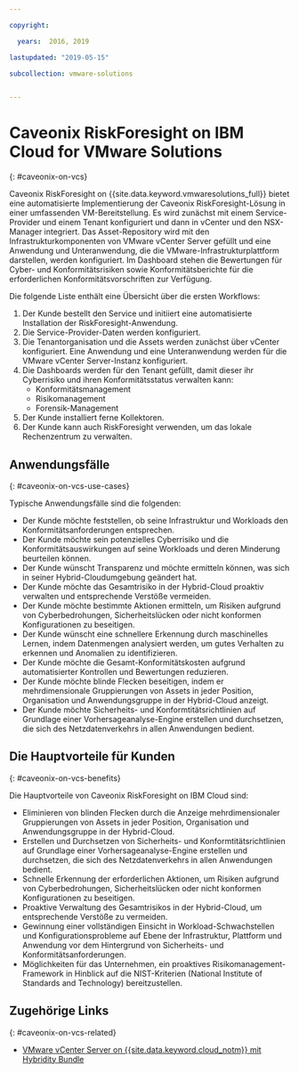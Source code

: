 ```yaml
---

copyright:

  years:  2016, 2019

lastupdated: "2019-05-15"

subcollection: vmware-solutions


---
```


# Caveonix RiskForesight on IBM Cloud for VMware Solutions
{: #caveonix-on-vcs}

Caveonix RiskForesight on {{site.data.keyword.vmwaresolutions_full}} bietet eine automatisierte Implementierung der Caveonix RiskForesight-Lösung in einer umfassenden VM-Bereitstellung. Es wird zunächst mit einem Service-Provider und einem Tenant konfiguriert und dann in vCenter und den NSX-Manager integriert. Das Asset-Repository wird mit den Infrastrukturkomponenten von VMware vCenter Server gefüllt und eine Anwendung und Unteranwendung, die die VMware-Infrastrukturplattform darstellen, werden konfiguriert. Im Dashboard stehen die Bewertungen für Cyber- und Konformitätsrisiken sowie Konformitätsberichte für die erforderlichen Konformitätsvorschriften zur Verfügung.

Die folgende Liste enthält eine Übersicht über die ersten Workflows:
1.	Der Kunde bestellt den Service und initiiert eine automatisierte Installation der RiskForesight-Anwendung.
2.	Die Service-Provider-Daten werden konfiguriert.
3.	Die Tenantorganisation und die Assets werden zunächst über vCenter konfiguriert. Eine Anwendung und eine Unteranwendung werden für die VMware vCenter Server-Instanz konfiguriert.
4.	Die Dashboards werden für den Tenant gefüllt, damit dieser ihr Cyberrisiko und ihren Konformitätsstatus verwalten kann:
    - Konformitätsmanagement
    - Risikomanagement
    - Forensik-Management
5.	Der Kunde installiert ferne Kollektoren.
6.	Der Kunde kann auch RiskForesight verwenden, um das lokale Rechenzentrum zu verwalten.


## Anwendungsfälle
{: #caveonix-on-vcs-use-cases}

Typische Anwendungsfälle sind die folgenden:
- Der Kunde möchte feststellen, ob seine Infrastruktur und Workloads den Konformitätsanforderungen entsprechen.
-	Der Kunde möchte sein potenzielles Cyberrisiko und die Konformitätsauswirkungen auf seine Workloads und deren Minderung beurteilen können.
-	Der Kunde wünscht Transparenz und möchte ermitteln können, was sich in seiner Hybrid-Cloudumgebung geändert hat.
-	Der Kunde möchte das Gesamtrisiko in der Hybrid-Cloud proaktiv verwalten und entsprechende Verstöße vermeiden.
-	Der Kunde möchte bestimmte Aktionen ermitteln, um Risiken aufgrund von Cyberbedrohungen, Sicherheitslücken oder nicht konformen Konfigurationen zu beseitigen.
-	Der Kunde wünscht eine schnellere Erkennung durch maschinelles Lernen, indem Datenmengen analysiert werden, um gutes Verhalten zu erkennen und Anomalien zu identifizieren.
-	Der Kunde möchte die Gesamt-Konformitätskosten aufgrund automatisierter Kontrollen und Bewertungen reduzieren.
-	Der Kunde möchte blinde Flecken beseitigen, indem er mehrdimensionale Gruppierungen von Assets in jeder Position, Organisation und Anwendungsgruppe in der Hybrid-Cloud anzeigt.
-	Der Kunde möchte Sicherheits- und Konformtitätsrichtlinien auf Grundlage einer Vorhersageanalyse-Engine erstellen und durchsetzen, die sich des Netzdatenverkehrs in allen Anwendungen bedient.

## Die Hauptvorteile für Kunden
{: #caveonix-on-vcs-benefits}

Die Hauptvorteile von Caveonix RiskForesight on IBM Cloud sind:
-	Eliminieren von blinden Flecken durch die Anzeige mehrdimensionaler Gruppierungen von Assets in jeder Position, Organisation und Anwendungsgruppe in der Hybrid-Cloud.
-	Erstellen und Durchsetzen von Sicherheits- und Konformtitätsrichtlinien auf Grundlage einer Vorhersageanalyse-Engine erstellen und durchsetzen, die sich des Netzdatenverkehrs in allen Anwendungen bedient.
-	Schnelle Erkennung der erforderlichen Aktionen, um Risiken aufgrund von Cyberbedrohungen, Sicherheitslücken oder nicht konformen Konfigurationen zu beseitigen.
-	Proaktive Verwaltung des Gesamtrisikos in der Hybrid-Cloud, um entsprechende Verstöße zu vermeiden.
-	Gewinnung einer vollständigen Einsicht in Workload-Schwachstellen und Konfigurationsprobleme auf Ebene der Infrastruktur, Plattform und Anwendung vor dem Hintergrund von Sicherheits- und Konformitätsanforderungen.
-	Möglichkeiten für das Unternehmen, ein proaktives Risikomanagement-Framework in Hinblick auf die NIST-Kriterien (National Institute of Standards and Technology) bereitzustellen.

## Zugehörige Links
{: #caveonix-on-vcs-related}

*   [VMware vCenter Server on {{site.data.keyword.cloud_notm}} mit Hybridity Bundle](/docs/services/vmwaresolutions/archiref/vcs?topic=vmware-solutions-vcs-hybridity-intro)
